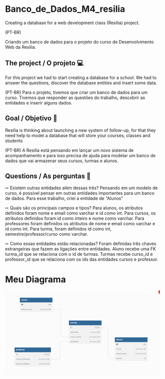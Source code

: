 # Banco_de_Dados_M4_resilia

Creating a database for a web development class (Resilia) project. 

(PT-BR)

Criando um banco de dados para o projeto do curso de Desenvolvimento Web da Resilia. 


## The project / O projeto 💻

For this project we had to start creating a database for a school. We had to answer the questions, discover the database entities and insert some data.

(PT-BR)
Para o projeto, tivemos que criar um banco de dados para um curso. Tivemos que responder as questões do trabalho, descobrir as entidades e inserir alguns dados. 


## Goal / Objetivo 📍

Resilia is thinking about launching a new system of follow-up, for that they need help to model a database that will store your courses, classes and students

(PT-BR)
A Resilia está pensando em lançar um novo sistema de acompanhamento e para isso precisa de ajuda para modelar um banco de dados que vai armazenar seus cursos, turmas e alunos.


## Questions / As perguntas 💬

⇨ Existem outras entidades além dessas três? 
Pensando em um modelo de curso, é possível pensar em outras entidades importantes para um banco de dados. Para esse trabalho, criei a entidade de "Alunos"

⇨ Quais são os principais campos e tipos?
Para alunos, os atributos definidos foram nome e email como varchar e id como int. Para cursos, os atributos definidos foram id como inteiro e nome como varchar. Para professores foram definidos os atributos de nome e email como varchar e id como int. Para turma, foram definidos id como int, semestre/professor/curso como varchar.

⇨ Como essas entidades estão relacionadas? 
Foram definidas três chaves estrangeiras que fazem as ligações entre entidades. Aluno recebe uma FK turma_id que se relaciona com o id de turmas. Turmas recebe curso_id e professor_id que se relaciona com os ids das entidades cursos e professor. 

<div>
  <h1> Meu Diagrama </h1>
<img src='./fotoDiagrama.png'/>
</div>



